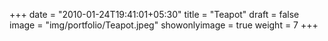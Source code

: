 +++
date = "2010-01-24T19:41:01+05:30"
title = "Teapot"
draft = false
image = "img/portfolio/Teapot.jpeg"
showonlyimage = true
weight = 7
+++
